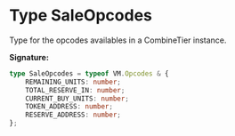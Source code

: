 
# Type SaleOpcodes

Type for the opcodes availables in a CombineTier instance.

<b>Signature:</b>

```typescript
type SaleOpcodes = typeof VM.Opcodes & {
    REMAINING_UNITS: number;
    TOTAL_RESERVE_IN: number;
    CURRENT_BUY_UNITS: number;
    TOKEN_ADDRESS: number;
    RESERVE_ADDRESS: number;
};
```
